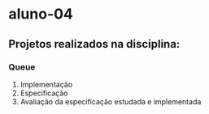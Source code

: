 # aluno-04

## Projetos realizados na disciplina:

### Queue

1. Implementação
2. Especificação
3. Avaliação da especificação estudada e implementada
